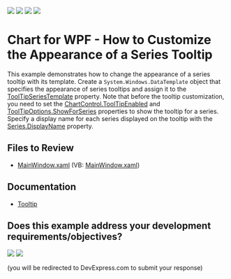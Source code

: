 <!-- default badges list -->
![](https://img.shields.io/endpoint?url=https://codecentral.devexpress.com/api/v1/VersionRange/128569646/24.2.1%2B)
[![](https://img.shields.io/badge/Open_in_DevExpress_Support_Center-FF7200?style=flat-square&logo=DevExpress&logoColor=white)](https://supportcenter.devexpress.com/ticket/details/E4084)
[![](https://img.shields.io/badge/📖_How_to_use_DevExpress_Examples-e9f6fc?style=flat-square)](https://docs.devexpress.com/GeneralInformation/403183)
[![](https://img.shields.io/badge/💬_Leave_Feedback-feecdd?style=flat-square)](#does-this-example-address-your-development-requirementsobjectives)
<!-- default badges end -->

# Chart for WPF - How to Customize the Appearance of a Series Tooltip

This example demonstrates how to change the appearance  of a series tooltip with its template. Create a `System.Windows.DataTemplate` object that specifies the appearance of series tooltips and assign it to the [ToolTipSeriesTemplate](https://docs.devexpress.com/WPF/DevExpress.Xpf.Charts.Series.ToolTipSeriesTemplate) property. Note that before the tooltip customization, you need to set the [ChartControl.ToolTipEnabled](https://docs.devexpress.com/WPF/DevExpress.Xpf.Charts.ChartControl.ToolTipEnabled) and [ToolTipOptions.ShowForSeries](https://docs.devexpress.com/WPF/DevExpress.Xpf.Charts.ToolTipOptions.ShowForSeries) properties to show the tooltip for a series. 
Specify a display name for each series displayed on the tooltip with the [Series.DisplayName](https://docs.devexpress.com/WPF/DevExpress.Xpf.Charts.Series.DisplayName) property. 

## Files to Review 

* [MainWindow.xaml](./CS/ToolTipSeriesTemplate/MainWindow.xaml) (VB: [MainWindow.xaml](./VB/ToolTipSeriesTemplate/MainWindow.xaml))

## Documentation

- [Tooltip](https://docs.devexpress.com/WPF/11975/controls-and-libraries/charts-suite/chart-control/tooltip-and-crosshair-cursor/tooltip)



<!-- feedback -->
## Does this example address your development requirements/objectives?

[<img src="https://www.devexpress.com/support/examples/i/yes-button.svg"/>](https://www.devexpress.com/support/examples/survey.xml?utm_source=github&utm_campaign=wpf-chart-customize-the-appearance-of-a-series-tooltip&~~~was_helpful=yes) [<img src="https://www.devexpress.com/support/examples/i/no-button.svg"/>](https://www.devexpress.com/support/examples/survey.xml?utm_source=github&utm_campaign=wpf-chart-customize-the-appearance-of-a-series-tooltip&~~~was_helpful=no)

(you will be redirected to DevExpress.com to submit your response)
<!-- feedback end -->

